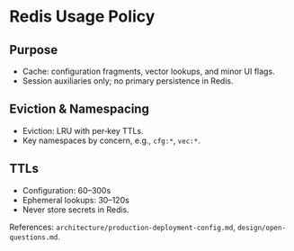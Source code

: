<!--
Copyright (c) 2025 Ape4, Inc. All rights reserved.
Unauthorized copying of this file is strictly prohibited.
-->

# Redis Usage Policy

## Purpose
- Cache: configuration fragments, vector lookups, and minor UI flags.
- Session auxiliaries only; no primary persistence in Redis.

## Eviction & Namespacing
- Eviction: LRU with per‑key TTLs.
- Key namespaces by concern, e.g., `cfg:*`, `vec:*`.

## TTLs
- Configuration: 60–300s
- Ephemeral lookups: 30–120s
- Never store secrets in Redis.

References: `architecture/production-deployment-config.md`, `design/open-questions.md`.
